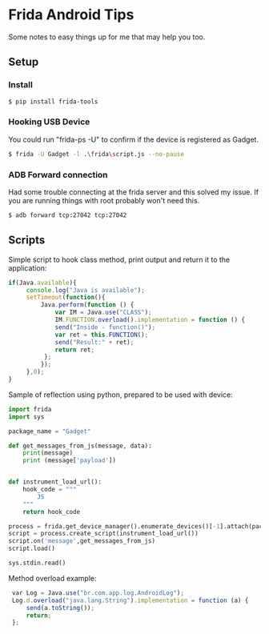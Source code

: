 # Frida Android Tips

Some notes to easy things up for me that may help you too.

## Setup

### Install
```bash
$ pip install frida-tools
```

### Hooking USB Device

You could run "frida-ps -U" to confirm if the device is registered as Gadget. 

```bash
$ frida -U Gadget -l .\frida\script.js --no-pause
```

### ADB Forward connection

Had some trouble connecting at the frida server and this solved my issue. If you are running things with root probably won't need this.

```bash
$ adb forward tcp:27042 tcp:27042
```

## Scripts

Simple script to hook class method, print output and return it to the application:

```javascript
if(Java.available){
	 console.log("Java is available");
	 setTimeout(function(){
		 Java.perform(function () {
			 var IM = Java.use("CLASS");
			 IM.FUNCTION.overload().implementation = function () {
			 send("Inside - function()");
			 var ret = this.FUNCTION();
			 send("Result:" + ret);
			 return ret;
		  };
		 });
	 },0);
}
```

Sample of reflection using python, prepared to be used with device:

```python
import frida
import sys

package_name = "Gadget"

def get_messages_from_js(message, data):
	print(message)
	print (message['payload'])


def instrument_load_url():
	hook_code = """
		JS
	"""
	return hook_code

process = frida.get_device_manager().enumerate_devices()[-1].attach(package_name)
script = process.create_script(instrument_load_url())
script.on('message',get_messages_from_js)
script.load()

sys.stdin.read()
```

Method overload example:

```javascript
 var Log = Java.use("br.com.app.log.AndroidLog");
 Log.d.overload("java.lang.String").implementation = function (a) {
	 send(a.toString());
	 return;
 };
 ```
